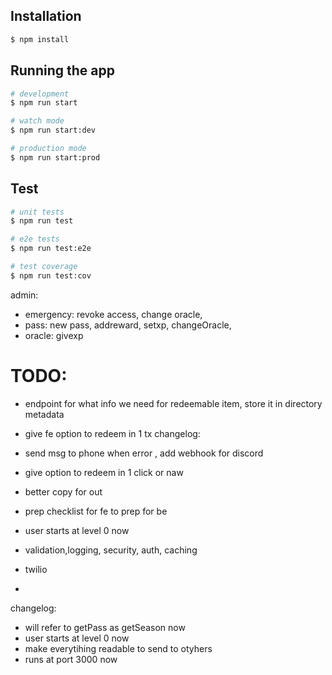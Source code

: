 ## Installation

```bash
$ npm install
```

## Running the app

```bash
# development
$ npm run start

# watch mode
$ npm run start:dev

# production mode
$ npm run start:prod
```

## Test

```bash
# unit tests
$ npm run test

# e2e tests
$ npm run test:e2e

# test coverage
$ npm run test:cov
```

admin:

- emergency: revoke access, change oracle,
- pass: new pass, addreward, setxp, changeOracle,
- oracle: givexp

# TODO:

- endpoint for what info we need for redeemable item, store it in directory metadata
- give fe option to redeem in 1 tx
  changelog:
- send msg to phone when error , add webhook for discord
- give option to redeem in 1 click or naw
- better copy for out
- prep checklist for fe to prep for be
- user starts at level 0 now

- validation,logging, security, auth, caching
- twilio
-

changelog:

- will refer to getPass as getSeason now
- user starts at level 0 now
- make everytihing readable to send to otyhers
- runs at port 3000 now
